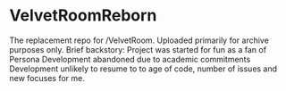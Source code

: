 # VelvetRoomReborn
The replacement repo for /VelvetRoom. 
Uploaded primarily for archive purposes only.
Brief backstory:
  Project was started for fun as a fan of Persona
  Development abandoned due to academic commitments
  Development unlikely to resume to to age of code, number of issues and new focuses for me.
